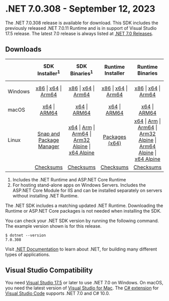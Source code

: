 # .NET 7.0.308 - September 12, 2023

The .NET 7.0.308 release is available for download. This SDK includes the previously released .NET 7.0.11 Runtime and is in support of Visual Studio 17.5 release. The latest 7.0 release is always listed at [.NET 7.0 Releases](../README.md).

## Downloads

|           | SDK Installer<sup>1</sup>                        | SDK Binaries<sup>1</sup>                 | Runtime Installer                                        | Runtime Binaries                                 | ASP.NET Core Runtime           |Windows Desktop Runtime          |
| --------- | :------------------------------------------:     | :----------------------:                 | :---------------------------:                            | :-------------------------:                      | :-----------------:            | :-----------------:            |
| Windows   | [x86][dotnet-sdk-win-x86.exe] \| [x64][dotnet-sdk-win-x64.exe] \| [Arm64][dotnet-sdk-win-arm64.exe] | [x86][dotnet-sdk-win-x86.zip] \| [x64][dotnet-sdk-win-x64.zip] \|  [Arm64][dotnet-sdk-win-arm64.zip] | [x86][dotnet-runtime-win-x86.exe] \| [x64][dotnet-runtime-win-x64.exe] \| [Arm64][dotnet-runtime-win-arm64.exe] | [x86][dotnet-runtime-win-x86.zip] \| [x64][dotnet-runtime-win-x64.zip] \| [Arm64][dotnet-runtime-win-arm64.zip] | [x86][aspnetcore-runtime-win-x86.exe] \| [x64][aspnetcore-runtime-win-x64.exe] \|<br/> [Hosting Bundle][dotnet-hosting-win.exe]<sup>2</sup> | [x86][windowsdesktop-runtime-win-x86.exe] \| [x64][windowsdesktop-runtime-win-x64.exe] \| [Arm64][windowsdesktop-runtime-win-arm64.exe] |
| macOS     | [x64][dotnet-sdk-osx-x64.pkg] \| [ARM64][dotnet-sdk-osx-arm64.pkg] | [x64][dotnet-sdk-osx-x64.tar.gz] \| [ARM64][dotnet-sdk-osx-arm64.tar.gz]  | [x64][dotnet-runtime-osx-x64.pkg] \| [ARM64][dotnet-runtime-osx-arm64.pkg] | [x64][dotnet-runtime-osx-x64.tar.gz] \| [ARM64][dotnet-runtime-osx-arm64.tar.gz]| [x64][aspnetcore-runtime-osx-x64.tar.gz] \| [ARM64][aspnetcore-runtime-osx-arm64.tar.gz] | - |<sup>1</sup>
| Linux     |  [Snap and Package Manager](../install-linux.md)  | [x64][dotnet-sdk-linux-x64.tar.gz] \| [Arm][dotnet-sdk-linux-arm.tar.gz]  \| [Arm64][dotnet-sdk-linux-arm64.tar.gz] \| [Arm32 Alpine][dotnet-sdk-linux-musl-arm.tar.gz]  \| [x64 Alpine][dotnet-sdk-linux-musl-x64.tar.gz] | [Packages (x64)][linux-packages] | [x64][dotnet-runtime-linux-x64.tar.gz] \| [Arm][dotnet-runtime-linux-arm.tar.gz] \| [Arm64][dotnet-runtime-linux-arm64.tar.gz] \| [Arm32 Alpine][dotnet-runtime-linux-musl-arm.tar.gz] \| [Arm64 Alpine][dotnet-runtime-linux-musl-arm64.tar.gz] \| [x64 Alpine][dotnet-runtime-linux-musl-x64.tar.gz]  | [x64][aspnetcore-runtime-linux-x64.tar.gz]<sup>1</sup>  \| [Arm][aspnetcore-runtime-linux-arm.tar.gz]<sup>1</sup> \| [Arm64][aspnetcore-runtime-linux-arm64.tar.gz]<sup>1</sup> \| [x64 Alpine][aspnetcore-runtime-linux-musl-x64.tar.gz] | - | <sup>1</sup> |
|  | [Checksums][checksums-sdk]                             | [Checksums][checksums-sdk]                                      | [Checksums][checksums-runtime]                             | [Checksums][checksums-runtime]  | [Checksums][checksums-runtime]  | [Checksums][checksums-runtime]

1. Includes the .NET Runtime and ASP.NET Core Runtime
2. For hosting stand-alone apps on Windows Servers. Includes the ASP.NET Core Module for IIS and can be installed separately on servers without installing .NET Runtime.

The .NET SDK includes a matching updated .NET Runtime. Downloading the Runtime or ASP.NET Core packages is not needed when installing the SDK.

You can check your .NET SDK version by running the following command. The example version shown is for this release.

```console
$ dotnet --version
7.0.308
```
Visit [.NET Documentation](https://learn.microsoft.com/dotnet/) to learn about .NET, for building many different types of applications.

## Visual Studio Compatibility

You need [Visual Studio 17.5](https://visualstudio.microsoft.com) or later to use .NET 7.0 on Windows. On macOS, you need the latest version of [Visual Studio for Mac](https://visualstudio.microsoft.com/vs/mac/). The [C# extension](https://code.visualstudio.com/docs/languages/dotnet) for [Visual Studio Code](https://code.visualstudio.com/) supports .NET 7.0 and C# 10.0.

[blob-runtime]: https://builds.dotnet.microsoft.com/dotnet/Runtime/
[blob-sdk]: https://builds.dotnet.microsoft.com/dotnet/Sdk/
[release-notes]: 7.0.308.md

[checksums-runtime]: https://builds.dotnet.microsoft.com/dotnet/checksums/7.0.11-sha.txt
[checksums-sdk]: https://builds.dotnet.microsoft.com/dotnet/checksums/7.0.11-sha.txt

[linux-install]: https://learn.microsoft.com/dotnet/core/install/linux

[dotnet-blog]:  https://devblogs.microsoft.com/dotnet/september-2023-updates/
[aspnet-blog]: https://devblogs.microsoft.com/dotnet/announcing-asp-net-core-in-net-7/
[maui-blog]: https://devblogs.microsoft.com/dotnet/update-on-dotnet-maui/

[linux-packages]: ../install-linux.md

[//]: # ( Runtime 7.0.11)
[dotnet-runtime-linux-arm.tar.gz]: https://download.visualstudio.microsoft.com/download/pr/c532797c-9e62-4c96-8148-7405aa87214e/4a3d0d8080312dc5035475fc71e619c3/dotnet-runtime-7.0.11-linux-arm.tar.gz
[dotnet-runtime-linux-arm64.tar.gz]: https://download.visualstudio.microsoft.com/download/pr/6079be92-f70b-447f-bdbb-ee85e5b04d14/249738ad78341a40f9765599281579da/dotnet-runtime-7.0.11-linux-arm64.tar.gz
[dotnet-runtime-linux-musl-arm.tar.gz]: https://download.visualstudio.microsoft.com/download/pr/598b2f8a-9290-4551-b2ab-a739287340d1/21db5d8ad90b98548eb8833bfee72886/dotnet-runtime-7.0.11-linux-musl-arm.tar.gz
[dotnet-runtime-linux-musl-arm64.tar.gz]: https://download.visualstudio.microsoft.com/download/pr/345580e9-0ac9-4413-bdb8-ab64f2370afa/7b3951b964d20bb18aa360eff38687a3/dotnet-runtime-7.0.11-linux-musl-arm64.tar.gz
[dotnet-runtime-linux-musl-x64.tar.gz]: https://download.visualstudio.microsoft.com/download/pr/d4314a32-4c6c-4dde-a550-0c4bcc073f20/e6a2ecf1b3a2304782b9d409e042d4d9/dotnet-runtime-7.0.11-linux-musl-x64.tar.gz
[dotnet-runtime-linux-x64.tar.gz]: https://download.visualstudio.microsoft.com/download/pr/948e3f45-a2c8-4d34-954e-a360851b7ff2/aad7d4a9b73242625bc33b0e9c124478/dotnet-runtime-7.0.11-linux-x64.tar.gz
[dotnet-runtime-osx-arm64.pkg]: https://download.visualstudio.microsoft.com/download/pr/238745c8-e7da-43bd-aeb6-3104dae4f5d8/85cec9809108afd239acbe215ba60231/dotnet-runtime-7.0.11-osx-arm64.pkg
[dotnet-runtime-osx-arm64.tar.gz]: https://download.visualstudio.microsoft.com/download/pr/6120c903-2058-4ea6-a62a-6b246750c2c9/28d586c9ecacc7fe95a65f98dc6acd6d/dotnet-runtime-7.0.11-osx-arm64.tar.gz
[dotnet-runtime-osx-x64.pkg]: https://download.visualstudio.microsoft.com/download/pr/9fc3bdba-51c6-4a7b-a793-74efa9d34592/7170c728ed1f6376bba399d8424da94c/dotnet-runtime-7.0.11-osx-x64.pkg
[dotnet-runtime-osx-x64.tar.gz]: https://download.visualstudio.microsoft.com/download/pr/ffaab50c-bc8e-4b4a-a1e1-7bd859a3e7dc/5e6a62a33021d44df7807e3fcca4d111/dotnet-runtime-7.0.11-osx-x64.tar.gz
[dotnet-runtime-win-arm64.exe]: https://download.visualstudio.microsoft.com/download/pr/e9bf5208-ac4c-4193-b31d-55e2b0f49302/ae0850806b0cfb3f3a34aab20077bfa6/dotnet-runtime-7.0.11-win-arm64.exe
[dotnet-runtime-win-arm64.zip]: https://download.visualstudio.microsoft.com/download/pr/323c9935-7fc2-4f6c-b3fb-d97eaa4c9b8e/7d615f339f44542cf5d076e01564111e/dotnet-runtime-7.0.11-win-arm64.zip
[dotnet-runtime-win-x64.exe]: https://download.visualstudio.microsoft.com/download/pr/e05aedd4-c6e1-4cf8-91d6-4df84e51adb9/cadaaa83f7403cff53d5d8a491ac8049/dotnet-runtime-7.0.11-win-x64.exe
[dotnet-runtime-win-x64.zip]: https://download.visualstudio.microsoft.com/download/pr/3aace640-089d-440e-8618-205791c78ed1/a3318753f9487688bc2cc135987e616c/dotnet-runtime-7.0.11-win-x64.zip
[dotnet-runtime-win-x86.exe]: https://download.visualstudio.microsoft.com/download/pr/f7e3cc3a-6980-4613-ac0c-bf5027d34c00/bd9470f2839426866692b9e25165cbc2/dotnet-runtime-7.0.11-win-x86.exe
[dotnet-runtime-win-x86.zip]: https://download.visualstudio.microsoft.com/download/pr/e048c721-51bd-4f38-9590-181be22574b0/c1c4139a3d2b4abe98a05afb25511f11/dotnet-runtime-7.0.11-win-x86.zip

[//]: # ( WindowsDesktop 7.0.11)
[windowsdesktop-runtime-win-arm64.exe]: https://download.visualstudio.microsoft.com/download/pr/94186fe9-7c8e-46d7-b9bc-69759f43e8b0/f9214eb5df67e0b98f0432cf61862de3/windowsdesktop-runtime-7.0.11-win-arm64.exe
[windowsdesktop-runtime-win-arm64.zip]: https://download.visualstudio.microsoft.com/download/pr/4e63b2bc-d8cf-4463-b35f-995511b4ab48/02a0f00818a6d417d1e04bc123dd3866/windowsdesktop-runtime-7.0.11-win-arm64.zip
[windowsdesktop-runtime-win-x64.exe]: https://download.visualstudio.microsoft.com/download/pr/2ce1cbbe-71d1-44e7-8e80-d9ae336b9b17/a2706bca3474eef8ef95e10a12ecc2a4/windowsdesktop-runtime-7.0.11-win-x64.exe
[windowsdesktop-runtime-win-x64.zip]: https://download.visualstudio.microsoft.com/download/pr/d7386711-d321-4cdc-8f2b-03c4f163cfe1/820a69fe4fa994a6fb7c9e1170f3c6cc/windowsdesktop-runtime-7.0.11-win-x64.zip
[windowsdesktop-runtime-win-x86.exe]: https://download.visualstudio.microsoft.com/download/pr/8390b217-55b7-497e-ba1b-b70f0a93cf29/39ab1928787ffc939d95e97c1f5a33e4/windowsdesktop-runtime-7.0.11-win-x86.exe
[windowsdesktop-runtime-win-x86.zip]: https://download.visualstudio.microsoft.com/download/pr/a18a5126-24c5-4b56-9798-e38540056ad1/2194a72e35375aeb343d8569429a4ede/windowsdesktop-runtime-7.0.11-win-x86.zip

[//]: # ( ASP 7.0.11)
[aspnetcore-runtime-linux-arm.tar.gz]: https://download.visualstudio.microsoft.com/download/pr/13faaf3c-473b-4bd4-97d4-9bddca0b1d2c/7c5f8e9b3e52f08786a20cd4b0aebeb5/aspnetcore-runtime-7.0.11-linux-arm.tar.gz
[aspnetcore-runtime-linux-arm64.tar.gz]: https://download.visualstudio.microsoft.com/download/pr/cd1c8c35-921d-44dd-8296-f76126a73e86/5c7c20fb1df66c7b1853f77ffe858d1c/aspnetcore-runtime-7.0.11-linux-arm64.tar.gz
[aspnetcore-runtime-linux-musl-arm.tar.gz]: https://download.visualstudio.microsoft.com/download/pr/b3d614b2-cb91-41f9-84ba-8bd36bfa5307/038d579fd0d3c93b33022100bbd4662f/aspnetcore-runtime-7.0.11-linux-musl-arm.tar.gz
[aspnetcore-runtime-linux-musl-arm64.tar.gz]: https://download.visualstudio.microsoft.com/download/pr/cb96b353-eb34-4e93-a033-8b82ea49e2d0/411c88f28b840cc3157bcdb9bd1d66bb/aspnetcore-runtime-7.0.11-linux-musl-arm64.tar.gz
[aspnetcore-runtime-linux-musl-x64.tar.gz]: https://download.visualstudio.microsoft.com/download/pr/728a286f-4b05-415c-809d-7f0532119656/70fcf7a013f2db23d319284be18e72ba/aspnetcore-runtime-7.0.11-linux-musl-x64.tar.gz
[aspnetcore-runtime-linux-x64.tar.gz]: https://download.visualstudio.microsoft.com/download/pr/dc2c0a53-85a8-4fda-a283-fa28adb5fbe2/8ccade5bc400a5bb40cd9240f003b45c/aspnetcore-runtime-7.0.11-linux-x64.tar.gz
[aspnetcore-runtime-osx-arm64.tar.gz]: https://download.visualstudio.microsoft.com/download/pr/f7ea90e7-5d92-44d8-9b55-211182814710/af6bbc87d7505be5d4b22f130076a65d/aspnetcore-runtime-7.0.11-osx-arm64.tar.gz
[aspnetcore-runtime-osx-x64.tar.gz]: https://download.visualstudio.microsoft.com/download/pr/6df3136e-ba50-43e8-a68f-93e347c63693/e1b7ad4c0009723ab3a83db65969d0b7/aspnetcore-runtime-7.0.11-osx-x64.tar.gz
[aspnetcore-runtime-win-arm64.zip]: https://download.visualstudio.microsoft.com/download/pr/16c96dfa-f009-4828-b138-705621f2bda4/c2d52b10e2d2426a3e759b7a76254324/aspnetcore-runtime-7.0.11-win-arm64.zip
[aspnetcore-runtime-win-x64.exe]: https://download.visualstudio.microsoft.com/download/pr/56fbfa65-4bf5-40a0-8935-57f09ab3c76b/d80afe4b74d01c07ca74c4670fcfa1f8/aspnetcore-runtime-7.0.11-win-x64.exe
[aspnetcore-runtime-win-x64.zip]: https://download.visualstudio.microsoft.com/download/pr/a99861c8-2e00-4587-aaef-60366ca77307/a44ceec2c5d34165ae881600f52edc43/aspnetcore-runtime-7.0.11-win-x64.zip
[aspnetcore-runtime-win-x86.exe]: https://download.visualstudio.microsoft.com/download/pr/3aa49a19-636c-431f-b61e-3e007de33fa3/6cb7e36379bad86a6b52bc3a3cb0acbd/aspnetcore-runtime-7.0.11-win-x86.exe
[aspnetcore-runtime-win-x86.zip]: https://download.visualstudio.microsoft.com/download/pr/e6ae7629-9b92-4e13-9b77-9c0c48014d2b/c827f3e488b982d21659568d1a36adef/aspnetcore-runtime-7.0.11-win-x86.zip
[dotnet-hosting-win.exe]: https://download.visualstudio.microsoft.com/download/pr/91644a20-1e21-43c9-8ae0-90e402c1a368/469c198fab110c6c3d822e03509e9aec/dotnet-hosting-7.0.11-win.exe

[//]: # ( SDK 7.0.308)
[dotnet-sdk-linux-arm.tar.gz]: https://download.visualstudio.microsoft.com/download/pr/8e52a1cb-73c7-410a-8c2c-03532d81fbd8/d62f3156b8cf8a0a154ce0afe7db6ce5/dotnet-sdk-7.0.308-linux-arm.tar.gz
[dotnet-sdk-linux-arm64.tar.gz]: https://download.visualstudio.microsoft.com/download/pr/3084cb45-cfab-41a2-8de8-cf48c06a5fad/e02b8d7443f699bd668bd64c4650ad3d/dotnet-sdk-7.0.308-linux-arm64.tar.gz
[dotnet-sdk-linux-musl-arm.tar.gz]: https://download.visualstudio.microsoft.com/download/pr/b2b0d7cc-dd7b-49e1-b490-6abf1464b8bb/9530267d07b148e7212e0b112290c216/dotnet-sdk-7.0.308-linux-musl-arm.tar.gz
[dotnet-sdk-linux-musl-arm64.tar.gz]: https://download.visualstudio.microsoft.com/download/pr/7bc66829-600b-446f-8a0d-6187639159d0/c20af19baf548294049f5ccb7d7b3dd7/dotnet-sdk-7.0.308-linux-musl-arm64.tar.gz
[dotnet-sdk-linux-musl-x64.tar.gz]: https://download.visualstudio.microsoft.com/download/pr/692161f0-496e-4b34-a399-42bbd9b0d2dc/fb450055c8c2bcb6a00c15d35cd8259e/dotnet-sdk-7.0.308-linux-musl-x64.tar.gz
[dotnet-sdk-linux-x64.tar.gz]: https://download.visualstudio.microsoft.com/download/pr/27dbc8b1-3804-4b7c-a6d3-bbbb1cd41d84/9f81f13919b5390cb1849c08e9b3b737/dotnet-sdk-7.0.308-linux-x64.tar.gz
[dotnet-sdk-osx-arm64.pkg]: https://download.visualstudio.microsoft.com/download/pr/7dd5e121-ccd9-4286-bcc3-156c7c9b5165/0da257f416964141897b9ebef08f43c2/dotnet-sdk-7.0.308-osx-arm64.pkg
[dotnet-sdk-osx-arm64.tar.gz]: https://download.visualstudio.microsoft.com/download/pr/d5ff76c0-003e-4b39-888a-5bb27aa577f1/131fbe79a2c6497efeb8ba67afbcfe3d/dotnet-sdk-7.0.308-osx-arm64.tar.gz
[dotnet-sdk-osx-x64.pkg]: https://download.visualstudio.microsoft.com/download/pr/1ccc24dd-c120-42ad-b501-5963e67917e3/da46018b615af3d41e0e269450187cb5/dotnet-sdk-7.0.308-osx-x64.pkg
[dotnet-sdk-osx-x64.tar.gz]: https://download.visualstudio.microsoft.com/download/pr/8347d8f3-b4f9-468f-9d83-e8344e82653e/d374c4bb6927840aef58d45f6a6f91f2/dotnet-sdk-7.0.308-osx-x64.tar.gz
[dotnet-sdk-win-arm64.exe]: https://download.visualstudio.microsoft.com/download/pr/44fe35b6-5870-4e44-b7bf-f50d549ce205/4b09b00b50ad1935f24e3a79c4304da6/dotnet-sdk-7.0.308-win-arm64.exe
[dotnet-sdk-win-arm64.zip]: https://download.visualstudio.microsoft.com/download/pr/0ff1d873-c05f-4385-9468-a78f25a3899b/1af5f1e21d5d1a8c8801e2d8fd279cd2/dotnet-sdk-7.0.308-win-arm64.zip
[dotnet-sdk-win-x64.exe]: https://download.visualstudio.microsoft.com/download/pr/e483b1da-9de5-46f4-b369-332eab54cb33/9c469648c422b97b5b78d6adf204faeb/dotnet-sdk-7.0.308-win-x64.exe
[dotnet-sdk-win-x64.zip]: https://download.visualstudio.microsoft.com/download/pr/b6af0e87-3484-476d-b856-0769e66013b4/6c449a1f93bd1473a7c09005baeb0e23/dotnet-sdk-7.0.308-win-x64.zip
[dotnet-sdk-win-x86.exe]: https://download.visualstudio.microsoft.com/download/pr/42e23c14-7604-44f3-b1a0-180f99ce4e15/0c454dd391c388dce18aedfe8489759b/dotnet-sdk-7.0.308-win-x86.exe
[dotnet-sdk-win-x86.zip]: https://download.visualstudio.microsoft.com/download/pr/02a9e557-55e1-47de-a3ae-3b0702a35aa3/632005d4f6acf9b2ec2f526adcd347fd/dotnet-sdk-7.0.308-win-x86.zip
